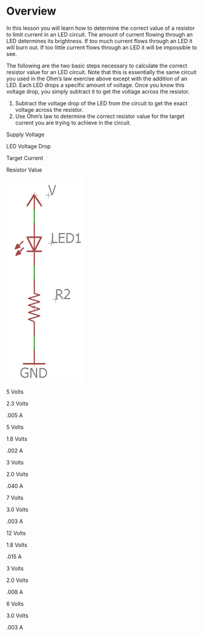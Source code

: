 # Overview

In this lesson you will learn how to determine the correct value of a resistor to limit current in an LED circuit. The amount of current flowing through an LED determines its brightness. If too much current flows through an LED it will burn out. If too little current flows through an LED it will be impossible to see.

The following are the two basic steps necessary to calculate the correct resistor value for an LED circuit. Note that this is essentially the same circuit you used in the Ohm’s law exercise above except with the addition of an LED. Each LED drops a specific amount of voltage. Once you know this voltage drop, you simply subtract it to get the voltage across the resistor.

1.  Subtract the voltage drop of the LED from the circuit to get the exact voltage across the resistor.
2.  Use Ohm’s law to determine the correct resistor value for the target current you are trying to achieve in the circuit.

Supply Voltage

LED Voltage Drop

Target Current

Resistor Value

![](images/image22.png)

5 Volts

2.3 Volts

.005 A

5 Volts

1.8 Volts

.002 A

3 Volts

2.0 Volts

.040 A

7 Volts

3.0 Volts

.003 A

12 Volts

1.8 Volts

.015 A

3 Volts

2.0 Volts

.008 A

6 Volts

3.0 Volts

.003 A
